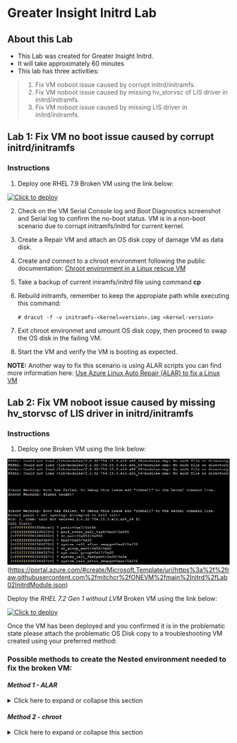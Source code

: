# Greater Insight Initrd Lab

## About this Lab


- This Lab was created for Greater Insight Initrd.
- It will take approximately 60 minutes 
- This lab has three activities:
  
> 1. Fix VM noboot issue caused by corrupt initrd/initramfs.
> 2. Fix VM noboot issue caused by missing hv_storvsc of LIS driver in initrd/initramfs.
> 3. Fix VM noboot issue caused by missing LIS driver in initrd/initramfs.


## Lab 1: Fix VM no boot issue caused by corrupt initrd/initramfs

### Instructions
1. Deploy one RHEL 7.9 Broken VM using the link below: 

  [![Click to deploy](https://user-images.githubusercontent.com/129801457/229645043-e2349c38-7efd-4336-83c4-dab6897f9a7c.png)](https://portal.azure.com/#create/Microsoft.Template/uri/https%3a%2f%2fraw.githubusercontent.com%2fmitchcr%2fONEVM%2fmain%2fInitrd%2fLab01.json)

2. Check on the VM Serial Console log and Boot Diagnostics screenshot and Serial log to confirm the no-boot status.  VM is in a non-boot scenario due to corrupt initramfs/initrd for current kernel.
3. Create a Repair VM and attach an OS disk copy of damage VM as data disk.
4. Create and connect to a chroot environment following the public documentation: [Chroot environment in a Linux rescue VM](https://learn.microsoft.com/en-us/troubleshoot/azure/virtual-machines/chroot-environment-linux)
5. Take a backup of current iniramfs/initrd file using command **cp**
6. Rebuild initramfs, remember to keep the appropiate path while executing this command:

   `# dracut -f -v initramfs-<kernel=version>.img <kernel-version>`
   
7. Exit chroot environmet and umount OS disk copy, then proceed to swap the OS disk in the failing VM.
8. Start the VM and verify the VM is booting as expected.

**NOTE:**  Another way to fix this scenario is using ALAR scripts you can find more information here: [Use Azure Linux Auto Repair (ALAR) to fix a Linux VM](https://learn.microsoft.com/en-us/troubleshoot/azure/virtual-machines/repair-linux-vm-using-alar)


## Lab 2: Fix VM noboot issue caused by missing hv_storvsc of LIS driver in initrd/initramfs
  
### Instructions

1.  Deploy one Broken VM using the link below:
   
![initramfs file corrupted](https://github.com/mitchcr/ONEVM/blob/main/Initrd/GutHub%20-%20initramfs%20-%20lab%202%20error.png)
(https://portal.azure.com/#create/Microsoft.Template/uri/https%3a%2f%2fraw.githubusercontent.com%2fmitchcr%2fONEVM%2fmain%2Initrd%2fLab02InitrdModule.json)








Deploy the *RHEL 7.2 Gen 1 without LVM* Broken VM using the link below: 

  [![Click to deploy](https://user-images.githubusercontent.com/129801457/229645043-e2349c38-7efd-4336-83c4-dab6897f9a7c.png)](https://portal.azure.com/#create/Microsoft.Template/uri/https%3a%2f%2fraw.githubusercontent.com%2fmitchcr%2fONEVM%2fmain%2fInitrd%2fLab02.json)

Once the VM has been deployed and you confirmed it is in the problematic state please attach the problematic OS Disk copy to a troubleshooting VM created using your preferred method:
 
### Possible methods to create the Nested environment needed to fix the broken VM:

#### *Method 1 - ALAR*

<details close>

<summary>Click here to expand or collapse this section</summary>

- [*Azure ALAR*][def2]
  
           If you are going to use Azure ALAR steps in order to create the troubleshooting VM and fix this issue; no additional steps are required. 
           Please just confirm the Original broken VM is now working as expected.

</details>

#### *Method 2 - chroot*

<details close>

<summary>Click here to expand or collapse this section</summary>

- [*chroot*][def], 
  
   1. After creating Nested environment following [*chroot*][def] steps please proceed to [step 2](#ii.).

   2. Take a backup of the Old Initrd image and Rebuild the Initrd for the current kernel using the command below (*Remember to include the correct path on the command*):
 
          #vi /etc/dracut.conf
          add_drivers+="hv_vmbus hv_netvsc hv_storvsc"
          #dracut -f -v <initramfsversion> <kernelversion>

   3. Exit chroot and unmount the OS disk copy from the troubleshooting VM, after you've done that, please reassemble the original VM by switching the OS disk.

   4. The VM should be now able to boot after Initrd configuration gets changed.

[def]: https://learn.microsoft.com/en-us/troubleshoot/azure/virtual-machines/chroot-environment-linux#using-the-same-lvm-image 
[def2]: https://github.com/Azure/ALAR
